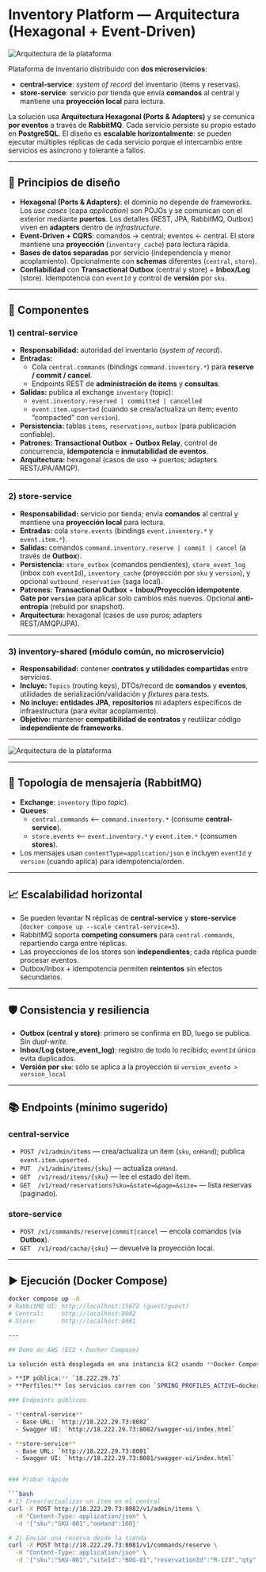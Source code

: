 # Inventory Platform — Arquitectura (Hexagonal + Event-Driven)

![Arquitectura de la plataforma](Diagrama_mercadolibre.jpg)

Plataforma de inventario distribuido con **dos microservicios**:
- **central-service**: *system of record* del inventario (items y reservas).
- **store-service**: servicio por tienda que envía **comandos** al central y mantiene una **proyección local** para lectura.

La solución usa **Arquitectura Hexagonal (Ports & Adapters)** y se comunica **por eventos** a través de **RabbitMQ**. Cada servicio persiste su propio estado en **PostgreSQL**. El diseño es **escalable horizontalmente**: se pueden ejecutar múltiples réplicas de cada servicio porque el intercambio entre servicios es asíncrono y tolerante a fallos.

---

## 🧱 Principios de diseño

- **Hexagonal (Ports & Adapters)**: el dominio no depende de frameworks. Los *use cases* (capa *application*) son POJOs y se comunican con el exterior mediante **puertos**. Los detalles (REST, JPA, RabbitMQ, Outbox) viven en **adapters** dentro de *infrastructure*.
- **Event-Driven + CQRS**: comandos → central; eventos ← central. El store mantiene una **proyección** (`inventory_cache`) para lectura rápida.
- **Bases de datos separadas** por servicio (independencia y menor acoplamiento). Opcionalmente con **schemas** diferentes (`central`, `store`). 
- **Confiabilidad** con **Transactional Outbox** (central y store) + **Inbox/Log** (store). Idempotencia con `eventId` y control de **versión** por `sku`.

---

## 🧩 Componentes

### 1) central-service
- **Responsabilidad:** autoridad del inventario (*system of record*).
- **Entradas:**
  - Cola `central.commands` (bindings `command.inventory.*`) para **reserve / commit / cancel**.
  - Endpoints REST de **administración de ítems** y **consultas**.
- **Salidas:** publica al exchange `inventory` (topic):
  - `event.inventory.reserved | committed | cancelled`
  - `event.item.upserted` (cuando se crea/actualiza un ítem; evento “compacted” con `version`).
- **Persistencia:** tablas `items`, `reservations`, `outbox` (para publicación confiable).
- **Patrones:** **Transactional Outbox** + **Outbox Relay**, control de concurrencia, **idempotencia** e **inmutabilidad de eventos**.
- **Arquitectura:** hexagonal (casos de uso → puertos; adapters REST/JPA/AMQP).

---

### 2) store-service
- **Responsabilidad:** servicio por tienda; envía **comandos** al central y mantiene una **proyección local** para lectura.
- **Entradas:** cola `store.events` (bindings `event.inventory.*` y `event.item.*`).
- **Salidas:** comandos `command.inventory.reserve | commit | cancel` (a través de **Outbox**).
- **Persistencia:** `store_outbox` (comandos pendientes), `store_event_log` (inbox con `eventId`), `inventory_cache` (proyección por `sku` y `version`), y opcional `outbound_reservation` (saga local).
- **Patrones:** **Transactional Outbox** + **Inbox/Proyección idempotente**. **Gate por `version`** para aplicar solo cambios más nuevos. Opcional **anti-entropía** (rebuild por snapshot).
- **Arquitectura:** hexagonal (casos de uso puros; adapters REST/AMQP/JPA).

---

### 3) inventory-shared (módulo común, **no** microservicio)
- **Responsabilidad:** contener **contratos y utilidades compartidas** entre servicios.
- **Incluye:** `Topics` (routing keys), DTOs/record de **comandos** y **eventos**, utilidades de serialización/validación y *fixtures* para tests.
- **No incluye:** **entidades JPA**, **repositorios** ni adapters específicos de infraestructura (para evitar acoplamiento).
- **Objetivo:** mantener **compatibilidad de contratos** y reutilizar código **independiente de frameworks**.

---

![Arquitectura de la plataforma](Diagrama_componentes.jpg)


---

## 🔁 Topología de mensajería (RabbitMQ)

- **Exchange**: `inventory` (tipo *topic*).
- **Queues**:
  - `central.commands`  ⟵ `command.inventory.*`  (consume **central-service**).
  - `store.events`      ⟵ `event.inventory.*` y `event.item.*` (consumen **stores**).
- Los mensajes usan `contentType=application/json` e incluyen `eventId` y `version` (cuando aplica) para idempotencia/orden.

---

## 📈 Escalabilidad horizontal

- Se pueden levantar N réplicas de **central-service** y **store-service** (`docker compose up --scale central-service=3`).  
- RabbitMQ soporta **competing consumers** para `central.commands`, repartiendo carga entre réplicas.  
- Las proyecciones de los stores son **independientes**; cada réplica puede procesar eventos.
- Outbox/Inbox + idempotencia permiten **reintentos** sin efectos secundarios.

---

## 🛡️ Consistencia y resiliencia

- **Outbox (central y store)**: primero se confirma en BD, luego se publica. Sin *dual-write*.
- **Inbox/Log (store_event_log)**: registro de todo lo recibido; `eventId` único evita duplicados.
- **Versión por `sku`**: sólo se aplica a la proyección si `version_evento > version_local`

---

## 📚 Endpoints (mínimo sugerido)

### central-service
- `POST /v1/admin/items` — crea/actualiza un item (`sku`, `onHand`); publica `event.item.upserted`.
- `PUT  /v1/admin/items/{sku}` — actualiza `onHand`.
- `GET  /v1/read/items/{sku}` — lee el estado del item.
- `GET  /v1/read/reservations?sku=&state=&page=&size=` — lista reservas (paginado).

### store-service
- `POST /v1/commands/reserve|commit|cancel` — encola comandos (via **Outbox**).
- `GET  /v1/read/cache/{sku}` — devuelve la proyección local.

---

## ▶️ Ejecución (Docker Compose)

```bash
docker compose up -d
# RabbitMQ UI: http://localhost:15672 (guest/guest)
# Central:     http://localhost:8082
# Store:       http://localhost:8081

---

## Demo en AWS (EC2 + Docker Compose)

La solución está desplegada en una instancia EC2 usando **Docker Compose**. Cada microservicio expone **Swagger UI** para probar los endpoints.

> **IP pública:** `18.222.29.73`  
> **Perfiles:** los servicios corren con `SPRING_PROFILES_ACTIVE=docker`.

### Endpoints públicos

- **central-service**
  - Base URL: `http://18.222.29.73:8082`
  - Swagger UI: `http://18.222.29.73:8082/swagger-ui/index.html`

- **store-service**
  - Base URL: `http://18.222.29.73:8081`
  - Swagger UI: `http://18.222.29.73:8081/swagger-ui/index.html`


### Probar rápido

```bash
# 1) Crear/actualizar un ítem en el central
curl -X POST http://18.222.29.73:8082/v1/admin/items \
  -H "Content-Type: application/json" \
  -d '{"sku":"SKU-001","onHand":100}'

# 2) Enviar una reserva desde la tienda
curl -X POST http://18.222.29.73:8081/v1/commands/reserve \
  -H "Content-Type: application/json" \
  -d '{"sku":"SKU-001","siteId":"BOG-01","reservationId":"R-123","qty":5}'


